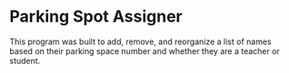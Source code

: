 # Parking Spot Assigner

This program was built to add, remove, and reorganize a list of names based on their parking space number and whether they are a teacher or student.

